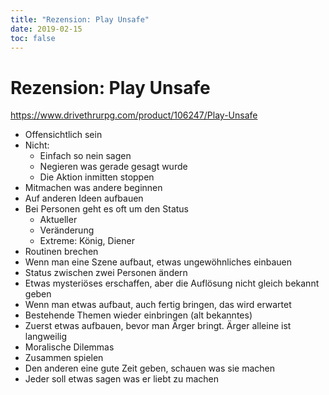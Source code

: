 ```yaml
---
title: "Rezension: Play Unsafe"
date: 2019-02-15
toc: false
---
```


# Rezension: Play Unsafe

https://www.drivethrurpg.com/product/106247/Play-Unsafe

- Offensichtlich sein
- Nicht:
  - Einfach so nein sagen
  - Negieren was gerade gesagt wurde
  - Die Aktion inmitten stoppen
- Mitmachen was andere beginnen
- Auf anderen Ideen aufbauen
- Bei Personen geht es oft um den Status
  - Aktueller
  - Veränderung
  - Extreme: König, Diener
- Routinen brechen
- Wenn man eine Szene aufbaut, etwas ungewöhnliches einbauen
- Status zwischen zwei Personen ändern
- Etwas mysteriöses erschaffen, aber die Auflösung nicht gleich bekannt geben
- Wenn man etwas aufbaut, auch fertig bringen, das wird erwartet
- Bestehende Themen wieder einbringen (alt bekanntes)
- Zuerst etwas aufbauen, bevor man Ärger bringt. Ärger alleine ist langweilig
- Moralische Dilemmas
- Zusammen spielen
- Den anderen eine gute Zeit geben, schauen was sie machen
- Jeder soll etwas sagen was er liebt zu machen
